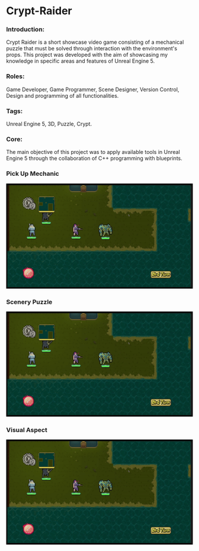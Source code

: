 # Crypt-Raider

### Introduction:
Crypt Raider is a short showcase video game consisting of a mechanical puzzle that must be solved through interaction with the environment's props. This project was developed with the aim of showcasing my knowledge in specific areas and features of Unreal Engine 5.

### Roles:
Game Developer, Game Programmer, Scene Designer, Version Control, Design and programming of all functionalities.

### Tags:
Unreal Engine 5, 3D, Puzzle, Crypt.

### Core:
The main objective of this project was to apply available tools in Unreal Engine 5 through the collaboration of C++ programming with blueprints.

### Pick Up Mechanic
![](https://github.com/Enb4rr/Metal-Commander---Android-Game/blob/main/Gifs/Clip1MetalCommander-.gif)
### Scenery Puzzle
![](https://github.com/Enb4rr/Metal-Commander---Android-Game/blob/main/Gifs/Clip1MetalCommander-.gif)
### Visual Aspect
![](https://github.com/Enb4rr/Metal-Commander---Android-Game/blob/main/Gifs/Clip1MetalCommander-.gif)
